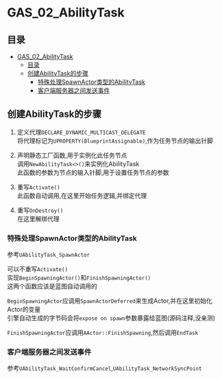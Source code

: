 # GAS_02_AbilityTask
## 目录
- [GAS_02_AbilityTask](#gas_02_abilitytask)
    - [目录](#目录)
    - [创建AbilityTask的步骤](#创建abilitytask的步骤)
        - [特殊处理SpawnActor类型的AbilityTask](#特殊处理spawnactor类型的abilitytask)
        - [客户端服务器之间发送事件](#客户端服务器之间发送事件)

## 创建AbilityTask的步骤
1. 定义代理`DECLARE_DYNAMIC_MULTICAST_DELEGATE`  
将代理标记为`UPROPERTY(BlueprintAssignable)`,作为任务节点的输出针脚  

2. 声明静态工厂函数,用于实例化此任务节点  
调用`NewAbilityTask<>()`来实例化AbilityTask  
此函数的参数为节点的输入针脚,用于设置任务节点的参数  

3. 重写`Activate()`  
此函数自动调用,在这里开始任务逻辑,并绑定代理  

4. 重写`OnDestroy()`  
在这里解绑代理  

### 特殊处理SpawnActor类型的AbilityTask
参考`UAbilityTask_SpawnActor`

可以不重写`Activate()`  
实现`BeginSpawningActor()`和`FinishSpawningActor()`  
这两个函数应该是蓝图自动调用的  

`BeginSpawningActor`应调用`SpawnActorDeferred`来生成Actor,并在这里初始化Actor的变量  
引擎自动生成的字节码会将`expose on spawn`参数暴露给蓝图(源码注释,没亲测)  

`FinishSpawningActor`应调用`AActor::FinishSpawning`,然后调用`EndTask`  

### 客户端服务器之间发送事件
参考`UAbilityTask_WaitConfirmCancel`,`UAbilityTask_NetworkSyncPoint`  
